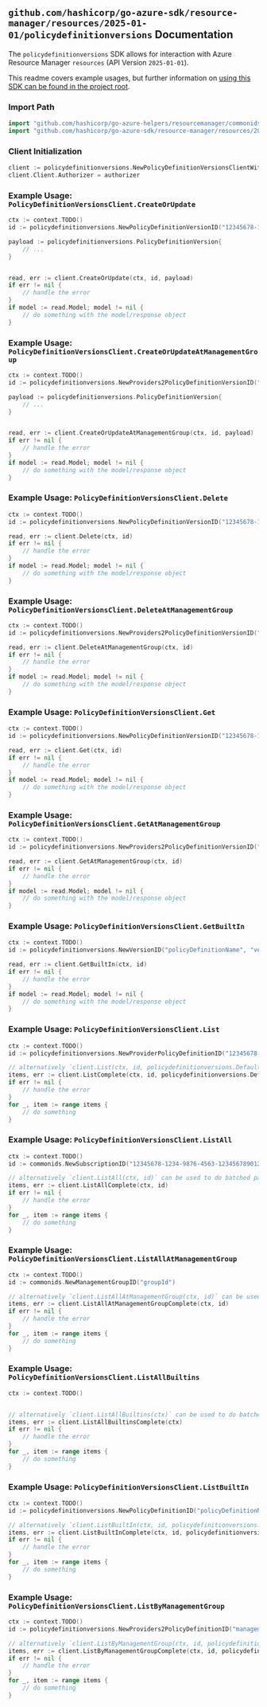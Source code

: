 
## `github.com/hashicorp/go-azure-sdk/resource-manager/resources/2025-01-01/policydefinitionversions` Documentation

The `policydefinitionversions` SDK allows for interaction with Azure Resource Manager `resources` (API Version `2025-01-01`).

This readme covers example usages, but further information on [using this SDK can be found in the project root](https://github.com/hashicorp/go-azure-sdk/tree/main/docs).

### Import Path

```go
import "github.com/hashicorp/go-azure-helpers/resourcemanager/commonids"
import "github.com/hashicorp/go-azure-sdk/resource-manager/resources/2025-01-01/policydefinitionversions"
```


### Client Initialization

```go
client := policydefinitionversions.NewPolicyDefinitionVersionsClientWithBaseURI("https://management.azure.com")
client.Client.Authorizer = authorizer
```


### Example Usage: `PolicyDefinitionVersionsClient.CreateOrUpdate`

```go
ctx := context.TODO()
id := policydefinitionversions.NewPolicyDefinitionVersionID("12345678-1234-9876-4563-123456789012", "policyDefinitionName", "versionName")

payload := policydefinitionversions.PolicyDefinitionVersion{
	// ...
}


read, err := client.CreateOrUpdate(ctx, id, payload)
if err != nil {
	// handle the error
}
if model := read.Model; model != nil {
	// do something with the model/response object
}
```


### Example Usage: `PolicyDefinitionVersionsClient.CreateOrUpdateAtManagementGroup`

```go
ctx := context.TODO()
id := policydefinitionversions.NewProviders2PolicyDefinitionVersionID("managementGroupName", "policyDefinitionName", "versionName")

payload := policydefinitionversions.PolicyDefinitionVersion{
	// ...
}


read, err := client.CreateOrUpdateAtManagementGroup(ctx, id, payload)
if err != nil {
	// handle the error
}
if model := read.Model; model != nil {
	// do something with the model/response object
}
```


### Example Usage: `PolicyDefinitionVersionsClient.Delete`

```go
ctx := context.TODO()
id := policydefinitionversions.NewPolicyDefinitionVersionID("12345678-1234-9876-4563-123456789012", "policyDefinitionName", "versionName")

read, err := client.Delete(ctx, id)
if err != nil {
	// handle the error
}
if model := read.Model; model != nil {
	// do something with the model/response object
}
```


### Example Usage: `PolicyDefinitionVersionsClient.DeleteAtManagementGroup`

```go
ctx := context.TODO()
id := policydefinitionversions.NewProviders2PolicyDefinitionVersionID("managementGroupName", "policyDefinitionName", "versionName")

read, err := client.DeleteAtManagementGroup(ctx, id)
if err != nil {
	// handle the error
}
if model := read.Model; model != nil {
	// do something with the model/response object
}
```


### Example Usage: `PolicyDefinitionVersionsClient.Get`

```go
ctx := context.TODO()
id := policydefinitionversions.NewPolicyDefinitionVersionID("12345678-1234-9876-4563-123456789012", "policyDefinitionName", "versionName")

read, err := client.Get(ctx, id)
if err != nil {
	// handle the error
}
if model := read.Model; model != nil {
	// do something with the model/response object
}
```


### Example Usage: `PolicyDefinitionVersionsClient.GetAtManagementGroup`

```go
ctx := context.TODO()
id := policydefinitionversions.NewProviders2PolicyDefinitionVersionID("managementGroupName", "policyDefinitionName", "versionName")

read, err := client.GetAtManagementGroup(ctx, id)
if err != nil {
	// handle the error
}
if model := read.Model; model != nil {
	// do something with the model/response object
}
```


### Example Usage: `PolicyDefinitionVersionsClient.GetBuiltIn`

```go
ctx := context.TODO()
id := policydefinitionversions.NewVersionID("policyDefinitionName", "versionName")

read, err := client.GetBuiltIn(ctx, id)
if err != nil {
	// handle the error
}
if model := read.Model; model != nil {
	// do something with the model/response object
}
```


### Example Usage: `PolicyDefinitionVersionsClient.List`

```go
ctx := context.TODO()
id := policydefinitionversions.NewProviderPolicyDefinitionID("12345678-1234-9876-4563-123456789012", "policyDefinitionName")

// alternatively `client.List(ctx, id, policydefinitionversions.DefaultListOperationOptions())` can be used to do batched pagination
items, err := client.ListComplete(ctx, id, policydefinitionversions.DefaultListOperationOptions())
if err != nil {
	// handle the error
}
for _, item := range items {
	// do something
}
```


### Example Usage: `PolicyDefinitionVersionsClient.ListAll`

```go
ctx := context.TODO()
id := commonids.NewSubscriptionID("12345678-1234-9876-4563-123456789012")

// alternatively `client.ListAll(ctx, id)` can be used to do batched pagination
items, err := client.ListAllComplete(ctx, id)
if err != nil {
	// handle the error
}
for _, item := range items {
	// do something
}
```


### Example Usage: `PolicyDefinitionVersionsClient.ListAllAtManagementGroup`

```go
ctx := context.TODO()
id := commonids.NewManagementGroupID("groupId")

// alternatively `client.ListAllAtManagementGroup(ctx, id)` can be used to do batched pagination
items, err := client.ListAllAtManagementGroupComplete(ctx, id)
if err != nil {
	// handle the error
}
for _, item := range items {
	// do something
}
```


### Example Usage: `PolicyDefinitionVersionsClient.ListAllBuiltins`

```go
ctx := context.TODO()


// alternatively `client.ListAllBuiltins(ctx)` can be used to do batched pagination
items, err := client.ListAllBuiltinsComplete(ctx)
if err != nil {
	// handle the error
}
for _, item := range items {
	// do something
}
```


### Example Usage: `PolicyDefinitionVersionsClient.ListBuiltIn`

```go
ctx := context.TODO()
id := policydefinitionversions.NewPolicyDefinitionID("policyDefinitionName")

// alternatively `client.ListBuiltIn(ctx, id, policydefinitionversions.DefaultListBuiltInOperationOptions())` can be used to do batched pagination
items, err := client.ListBuiltInComplete(ctx, id, policydefinitionversions.DefaultListBuiltInOperationOptions())
if err != nil {
	// handle the error
}
for _, item := range items {
	// do something
}
```


### Example Usage: `PolicyDefinitionVersionsClient.ListByManagementGroup`

```go
ctx := context.TODO()
id := policydefinitionversions.NewProviders2PolicyDefinitionID("managementGroupName", "policyDefinitionName")

// alternatively `client.ListByManagementGroup(ctx, id, policydefinitionversions.DefaultListByManagementGroupOperationOptions())` can be used to do batched pagination
items, err := client.ListByManagementGroupComplete(ctx, id, policydefinitionversions.DefaultListByManagementGroupOperationOptions())
if err != nil {
	// handle the error
}
for _, item := range items {
	// do something
}
```
